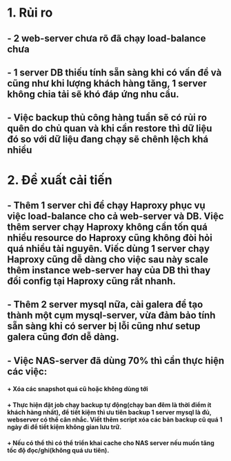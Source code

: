 # 1. Rủi ro
## - 2 web-server chưa rõ đã chạy load-balance chưa
## - 1 server DB thiếu tính sẵn sàng khi có vấn đề và cũng như khi lượng khách hàng tăng, 1 server không chia tải sẽ khó đáp ứng nhu cầu.
## - Việc backup thủ công hàng tuần sẽ có rủi ro quên do chủ quan và khi cần restore thì dữ liệu đó so với dữ liệu đang chạy sẽ chênh lệch khá nhiều
# 2. Đề xuất cải tiến
## - Thêm 1 server chỉ để chạy Haproxy phục vụ việc load-balance cho cả web-server và DB. Việc thêm server chạy Haproxy không cần tốn quá nhiều resource do Haproxy cũng không đòi hỏi quá nhiều tài nguyên. Viếc dùng 1 server chạy Haproxy cũng dễ dàng cho việc sau này scale thêm instance web-server hay của DB thì thay đổi config tại Haproxy cũng rất nhanh.
## - Thêm 2 server mysql nữa, cài galera để tạo thành một cụm mysql-server, vừa đảm bảo tính sẵn sàng khi có server bị lỗi cũng như setup galera cũng đơn dễ dàng.
## - Việc NAS-server đã dùng 70% thì cần thực hiện các việc:
#### + Xóa các snapshot quá cũ hoặc không dùng tới
#### + Thực hiện đặt job chạy backup tự động(chạy ban đêm là thời điểm ít khách hàng nhất), để tiết kiệm thì ưu tiên backup 1 server mysql là đủ, webserver có thể cân nhắc. Viết thêm script xóa các bản backup cũ quá 1 ngày đi để tiết kiệm không gian lưu trữ.
#### + Nếu có thể thì có thể triển khai cache cho NAS server nếu muốn tăng tốc độ đọc/ghi(không quá ưu tiên).

